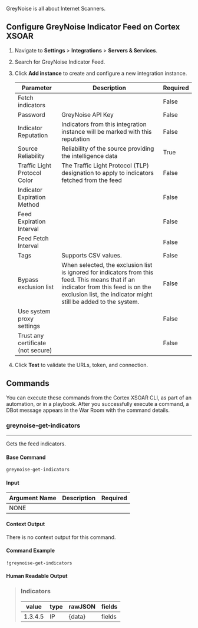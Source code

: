 GreyNoise is all about Internet Scanners.
## Configure GreyNoise Indicator Feed on Cortex XSOAR

1. Navigate to **Settings** > **Integrations** > **Servers & Services**.
2. Search for GreyNoise Indicator Feed.
3. Click **Add instance** to create and configure a new integration instance.

    | **Parameter**                                                                    | **Description**                                                                                                                                                                                        | **Required** |
    |----------------------------------------------------------------------------------|--------------------------------------------------------------------------------------------------------------------------------------------------------------------------------------------------------| --- |
    | Fetch indicators                                                                 |                                                                                                                                                                                                        | False |
    | Password                                                                         | GreyNoise API Key                                                                                                                                                                                      | False |
    | Indicator Reputation                                                             | Indicators from this integration instance will be marked with this reputation                                                                                                                          | False |
    | Source Reliability                                                               | Reliability of the source providing the intelligence data                                                                                                                                              | True |
    | Traffic Light Protocol Color                                                     | The Traffic Light Protocol \(TLP\) designation to apply to indicators fetched from the feed                                                                                                            | False |
    | Indicator Expiration Method                                                      |                                                                                                                                                                                                        | False |
    | Feed Expiration Interval                                                         |                                                                                                                                                                                                        | False |
    | Feed Fetch Interval                                                              |                                                                                                                                                                                                        | False |
    | Tags                                                                             | Supports CSV values.                                                                                                                                                                                   | False |
    | Bypass exclusion list                                                            | When selected, the exclusion list is ignored for indicators from this feed. This means that if an indicator from this feed is on the exclusion list, the indicator might still be added to the system. | False |
    | Use system proxy settings                                                        |                                                                                                                                                                                                        | False |
    | Trust any certificate (not secure)                                               |                                                                                                                                                                                                        | False |

4. Click **Test** to validate the URLs, token, and connection.
## Commands
You can execute these commands from the Cortex XSOAR CLI, as part of an automation, or in a playbook.
After you successfully execute a command, a DBot message appears in the War Room with the command details.
### greynoise-get-indicators
***
Gets the feed indicators.


#### Base Command

`greynoise-get-indicators`
#### Input

| **Argument Name** | **Description** | **Required** |
|-------------------|-----------------|--------------|
| NONE              |                 |              | 


#### Context Output

There is no context output for this command.

#### Command Example
```!greynoise-get-indicators```

#### Human Readable Output

>### Indicators
>| value   | type | rawJSON | fields |
>|---------|------|---------|--------|
>| 1.3.4.5 | IP   | {data}  | fields |


